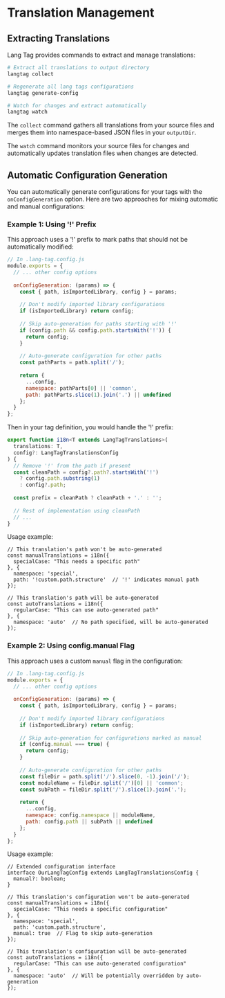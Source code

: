 # Translation Management

## Extracting Translations

Lang Tag provides commands to extract and manage translations:

```bash
# Extract all translations to output directory
langtag collect

# Regenerate all lang tags configurations
langtag generate-config

# Watch for changes and extract automatically
langtag watch
```

The `collect` command gathers all translations from your source files and merges them into namespace-based JSON files in your `outputDir`.

The `watch` command monitors your source files for changes and automatically updates translation files when changes are detected.

## Automatic Configuration Generation

You can automatically generate configurations for your tags with the `onConfigGeneration` option. Here are two approaches for mixing automatic and manual configurations:

### Example 1: Using '!' Prefix

This approach uses a '!' prefix to mark paths that should not be automatically modified:

```js
// In .lang-tag.config.js
module.exports = {
  // ... other config options
  
  onConfigGeneration: (params) => {
    const { path, isImportedLibrary, config } = params;
    
    // Don't modify imported library configurations
    if (isImportedLibrary) return config;
    
    // Skip auto-generation for paths starting with '!'
    if (config.path && config.path.startsWith('!')) {
      return config;
    }
    
    // Auto-generate configuration for other paths
    const pathParts = path.split('/');
    
    return {
      ...config,
      namespace: pathParts[0] || 'common',
      path: pathParts.slice(1).join('.') || undefined
    };
  }
};
```

Then in your tag definition, you would handle the '!' prefix:

```ts
export function i18n<T extends LangTagTranslations>(
  translations: T,
  config?: LangTagTranslationsConfig
) {
  // Remove '!' from the path if present
  const cleanPath = config?.path?.startsWith('!') 
    ? config.path.substring(1) 
    : config?.path;
  
  const prefix = cleanPath ? cleanPath + '.' : '';
  
  // Rest of implementation using cleanPath
  // ...
}
```

Usage example:

```tsx
// This translation's path won't be auto-generated
const manualTranslations = i18n({
  specialCase: "This needs a specific path"
}, { 
  namespace: 'special',
  path: '!custom.path.structure'  // '!' indicates manual path
});

// This translation's path will be auto-generated
const autoTranslations = i18n({
  regularCase: "This can use auto-generated path"
}, { 
  namespace: 'auto'  // No path specified, will be auto-generated
});
```

### Example 2: Using config.manual Flag

This approach uses a custom `manual` flag in the configuration:

```js
// In .lang-tag.config.js
module.exports = {
  // ... other config options
  
  onConfigGeneration: (params) => {
    const { path, isImportedLibrary, config } = params;
    
    // Don't modify imported library configurations
    if (isImportedLibrary) return config;
    
    // Skip auto-generation for configurations marked as manual
    if (config.manual === true) {
      return config;
    }
    
    // Auto-generate configuration for other paths
    const fileDir = path.split('/').slice(0, -1).join('/');
    const moduleName = fileDir.split('/')[0] || 'common';
    const subPath = fileDir.split('/').slice(1).join('.');
    
    return {
      ...config,
      namespace: config.namespace || moduleName,
      path: config.path || subPath || undefined
    };
  }
};
```

Usage example:

```tsx
// Extended configuration interface
interface OurLangTagConfig extends LangTagTranslationsConfig {
  manual?: boolean;
}

// This translation's configuration won't be auto-generated
const manualTranslations = i18n({
  specialCase: "This needs a specific configuration"
}, { 
  namespace: 'special',
  path: 'custom.path.structure',
  manual: true  // Flag to skip auto-generation
});

// This translation's configuration will be auto-generated
const autoTranslations = i18n({
  regularCase: "This can use auto-generated configuration"
}, { 
  namespace: 'auto'  // Will be potentially overridden by auto-generation
});
``` 